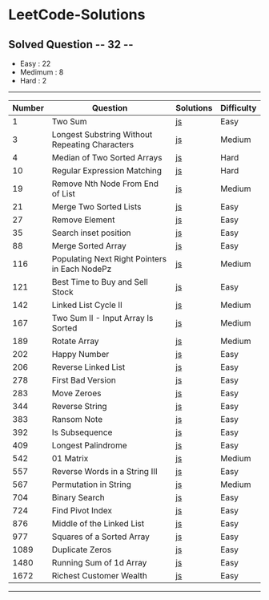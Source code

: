 # LeetCode-Solutions

## Solved Question -- 32 --

<ul>
  <li>Easy : 22</li>
  <li>Medimum : 8</li>
  <li>Hard : 2</li>
</ul>

---

| Number | Question                                       | Solutions                                                                                                                                                   | Difficulty |
| ------ | ---------------------------------------------- | ----------------------------------------------------------------------------------------------------------------------------------------------------------- | ---------- |
| 1      | Two Sum                                        | [js](https://github.com/muzaffercankaplan/LeetCode-Solutions-/blob/main/Easy/0001-100/001.Two%20Sum.js)                                                     | Easy       |
| 3      | Longest Substring Without Repeating Characters | [js](https://github.com/muzaffercankaplan/LeetCode-Solutions-/blob/main/Medimum/0001-100/003.%20Longest%20Substring%20Without%20Repeating%20Characters.js)  | Medium     |
| 4      | Median of Two Sorted Arrays                    | [js](https://github.com/muzaffercankaplan/LeetCode-Solutions-/blob/main/Hard/0001-100/004.%20Median%20of%20Two%20Sorted%20Arrays.js)                        | Hard       |
| 10     | Regular Expression Matching                    | [js](https://github.com/muzaffercankaplan/LeetCode-Solutions-/blob/main/Hard/0001-100/010.%20Regular%20Expression%20Matching.js)                            | Hard       |
| 19     | Remove Nth Node From End of List               | [js](https://github.com/muzaffercankaplan/LeetCode-Solutions-/blob/main/Medimum/0001-100/019.%20Remove%20Nth%20Node%20From%20End%20of%20List.js)            | Medium     |
| 21     | Merge Two Sorted Lists                         | [js](https://github.com/muzaffercankaplan/LeetCode-Solutions-/blob/main/Easy/0001-100/021.%20Merge%20Two%20Sorted%20Lists.js)                               | Easy       |
| 27     | Remove Element                                 | [js](https://github.com/muzaffercankaplan/LeetCode-Solutions-/blob/main/Easy/0001-100/027.%20Remove%20Element.js)                                           | Easy       |
| 35     | Search inset position                          | [js](https://github.com/muzaffercankaplan/LeetCode-Solutions-/blob/main/Easy/0001-100/035.Search-Inset-Position.js)                                         | Easy       |
| 88     | Merge Sorted Array                             | [js](https://github.com/muzaffercankaplan/LeetCode-Solutions-/blob/main/Easy/0001-100/088.%20Merge%20Sorted%20Array.js)                                     | Easy       |
| 116    | Populating Next Right Pointers in Each NodePz  | [js](https://github.com/muzaffercankaplan/LeetCode-Solutions-/blob/main/Medimum/0101-200/116.%20Populating%20Next%20Right%20Pointers%20in%20Each%20Node.js) | Medium     |
| 121    | Best Time to Buy and Sell Stock                | [js](https://github.com/muzaffercankaplan/LeetCode-Solutions-/blob/main/Easy/0101-200/121.%20Best%20Time%20to%20Buy%20and%20Sell%20Stock.js)                | Easy       |
| 142    | Linked List Cycle II                           | [js](https://github.com/muzaffercankaplan/LeetCode-Solutions-/blob/main/Medimum/0101-200/142.%20Linked%20List%20Cycle%20II.js)                              | Medium     |
| 167    | Two Sum II - Input Array Is Sorted             | [js](https://github.com/muzaffercankaplan/LeetCode-Solutions-/blob/main/Medimum/0101-200/167.%20Two%20Sum%20II%20-%20Input%20Array%20Is%20Sorted.js)        | Medium     |
| 189    | Rotate Array                                   | [js](https://github.com/muzaffercankaplan/LeetCode-Solutions-/blob/main/Medimum/0101-200/189.%20Rotate%20Array.js)                                          | Medium     |
| 202    | Happy Number                                   | [js](https://github.com/muzaffercankaplan/LeetCode-Solutions-/blob/main/Easy/0201-300/202.%20Happy%20Number.js)                                             | Easy       |
| 206    | Reverse Linked List                            | [js](https://github.com/muzaffercankaplan/LeetCode-Solutions-/blob/main/Easy/0201-300/206.%20Reverse%20Linked%20List.js)                                    | Easy       |
| 278    | First Bad Version                              | [js](https://github.com/muzaffercankaplan/LeetCode-Solutions-/blob/main/Easy/0201-300/278.First-Bad-Version.js)                                             | Easy       |
| 283    | Move Zeroes                                    | [js](https://github.com/muzaffercankaplan/LeetCode-Solutions-/blob/main/Easy/0201-300/283.%20Move%20Zeroes.js)                                              | Easy       |
| 344    | Reverse String                                 | [js](https://github.com/muzaffercankaplan/LeetCode-Solutions-/blob/main/Easy/0301-400/344.%20Reverse%20String.js)                                           | Easy       |
| 383    | Ransom Note                                    | [js](https://github.com/muzaffercankaplan/LeetCode-Solutions-/blob/main/Easy/0301-400/383.%20Ransom%20Note.js)                                              | Easy       |
| 392    | Is Subsequence                                 | [js](https://github.com/muzaffercankaplan/LeetCode-Solutions-/blob/main/Easy/0301-400/392.%20Is%20Subsequence.js)                                           | Easy       |
| 409    | Longest Palindrome                             | [js](https://github.com/muzaffercankaplan/LeetCode-Solutions-/blob/main/Easy/0401-500/409.%20Longest%20Palindrome.js)                                       | Easy       |
| 542    | 01 Matrix                                      | [js](https://github.com/muzaffercankaplan/LeetCode-Solutions-/blob/main/Medimum/0501-600/542.%2001%20Matrix.js)                                             | Medium     |
| 557    | Reverse Words in a String III                  | [js](https://github.com/muzaffercankaplan/LeetCode-Solutions-/blob/main/Easy/0501-600/557.%20Reverse%20Words%20in%20a%20String%20III.js)                    | Easy       |
| 567    | Permutation in String                          | [js](https://github.com/muzaffercankaplan/LeetCode-Solutions-/blob/main/Medimum/0501-600/567.%20Permutation%20in%20String.js)                               | Medium     |
| 704    | Binary Search                                  | [js](https://github.com/muzaffercankaplan/LeetCode-Solutions-/blob/main/Easy/0701-800/704.BinarySearch.js)                                                  | Easy       |
| 724    | Find Pivot Index                               | [js](https://github.com/muzaffercankaplan/LeetCode-Solutions-/blob/main/Easy/0701-800/724.%20Find%20Pivot%20Index.js)                                       | Easy       |
| 876    | Middle of the Linked List                      | [js](https://github.com/muzaffercankaplan/LeetCode-Solutions-/blob/main/Easy/0801-900/876.%20Middle%20of%20the%20Linked%20List.js)                          | Easy       |
| 977    | Squares of a Sorted Array                      | [js](https://github.com/muzaffercankaplan/LeetCode-Solutions-/blob/main/Easy/0900-1001/977.%20Squares%20of%20a%20Sorted%20Array.js)                         | Easy       |
| 1089   | Duplicate Zeros                                | [js](https://github.com/muzaffercankaplan/LeetCode-Solutions-/blob/main/Easy/1001-1100/1089.%20Duplicate%20Zeros.js)                                        | Easy       |
| 1480   | Running Sum of 1d Array                        | [js](https://github.com/muzaffercankaplan/LeetCode-Solutions-/blob/main/Easy/1401-1500/1480.%20Running%20Sum%20of%201d%20Array.js)                          | Easy       |
| 1672   | Richest Customer Wealth                        | [js](https://github.com/muzaffercankaplan/LeetCode-Solutions-/blob/main/Easy/1501%2B/1672.%20Richest%20Customer%20Wealth.js)                                | Easy       |

---
